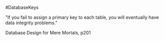 #DatabaseKeys 

"If you fail to assign a primary key to each table, you will eventually have data integrity problems."

Database Design for Mere Mortals, p201